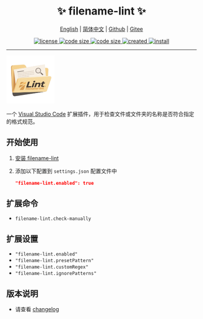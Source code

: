 <p align="center">
    <h1 align="center">✨ filename-lint ✨</h1>
</p>

<p align="center">
    <a href="readme.md">English</a> |
    <a href="readme-cn.md">简体中文</a> |
    <a href="https://github.com/abgox/filename-lint">Github</a> |
    <a href="https://gitee.com/abgox/filename-lint">Gitee</a>
</p>

<p align="center">
    <a href="https://github.com/abgox/filename-lint/blob/main/license">
        <img src="https://img.shields.io/github/license/abgox/filename-lint" alt="license" />
    </a>
    <a href="https://img.shields.io/github/languages/code-size/abgox/filename-lint.svg">
        <img src="https://img.shields.io/github/languages/code-size/abgox/filename-lint.svg" alt="code size" />
    </a>
    <a href="https://img.shields.io/github/repo-size/abgox/filename-lint.svg">
        <img src="https://img.shields.io/github/repo-size/abgox/filename-lint.svg" alt="code size" />
    </a>
    <a href="https://github.com/abgox/filename-lint">
        <img src="https://img.shields.io/github/created-at/abgox/filename-lint" alt="created" />
    </a>
    <a href="https://github.com/abgox/filename-lint">
        <img src="https://img.shields.io/visual-studio-marketplace/i/abgox.filename-lint" alt="install" />
    </a>
</p>

---

<img src="./icon.png" alt="logo" width="128px"/>

一个 [Visual Studio Code](https://code.visualstudio.com/) 扩展插件，用于检查文件或文件夹的名称是否符合指定的格式规范。

## 开始使用

1. [安装 filename-lint](https://marketplace.visualstudio.com/items?itemName=abgox.filename-lint)

2. 添加以下配置到 `settings.json` 配置文件中
   ```json
   "filename-lint.enabled": true
   ```

## 扩展命令

- `filename-lint.check-manually`

## 扩展设置

- `"filename-lint.enabled"`
- `"filename-lint.presetPattern"`
- `"filename-lint.customRegex"`
- `"filename-lint.ignorePatterns"`

## 版本说明

- 请查看 [changelog](./changelog.md)
